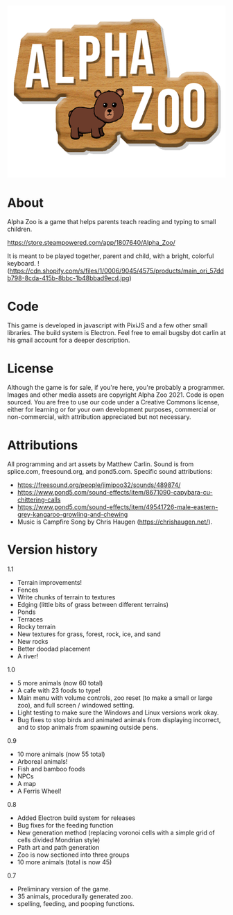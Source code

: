 
![Alpha Zoo!](https://github.com/bugsbycarlin/Alpha_Zoo/blob/master/Game/Art/alpha_zoo_title.png?raw=true)

# About
Alpha Zoo is a game that helps parents teach reading and typing to small children.

https://store.steampowered.com/app/1807640/Alpha_Zoo/

It is meant to be played together, parent and child, with a bright, colorful keyboard.
!(https://cdn.shopify.com/s/files/1/0006/9045/4575/products/main_ori_57ddb798-8cda-415b-8bbc-1b48bbad9ecd.jpg)


# Code
This game is developed in javascript with PixiJS and a few other small libraries. The build system is Electron. Feel free to email bugsby dot carlin at his gmail account for a deeper description.


# License
Although the game is for sale, if you're here, you're probably a programmer. Images and other media assets are copyright Alpha Zoo 2021. Code is open sourced. You are free to use our code under a Creative Commons license, either for learning or for your own development purposes, commercial or non-commercial, with attribution appreciated but not necessary.


# Attributions
All programming and art assets by Matthew Carlin. Sound is from splice.com, freesound.org, and pond5.com. Specific sound attributions:
- https://freesound.org/people/jimipoo32/sounds/489874/
- https://www.pond5.com/sound-effects/item/8671090-capybara-cu-chittering-calls
- https://www.pond5.com/sound-effects/item/49541726-male-eastern-grey-kangaroo-growling-and-chewing
- Music is Campfire Song by Chris Haugen (https://chrishaugen.net/).

# Version history

1.1
- Terrain improvements!
- Fences
- Write chunks of terrain to textures
- Edging (little bits of grass between different terrains)
- Ponds
- Terraces
- Rocky terrain
- New textures for grass, forest, rock, ice, and sand
- New rocks
- Better doodad placement
- A river!

1.0
- 5 more animals (now 60 total)
- A cafe with 23 foods to type!
- Main menu with volume controls, zoo reset (to make a small or large zoo), and full screen / windowed setting.
- Light testing to make sure the Windows and Linux versions work okay.
- Bug fixes to stop birds and animated animals from displaying incorrect, and to stop animals from spawning outside pens.

0.9
- 10 more animals (now 55 total)
- Arboreal animals!
- Fish and bamboo foods
- NPCs
- A map
- A Ferris Wheel!

0.8
- Added Electron build system for releases
- Bug fixes for the feeding function
- New generation method (replacing voronoi cells with a simple grid of cells divided Mondrian style)
- Path art and path generation
- Zoo is now sectioned into three groups
- 10 more animals (total is now 45)

0.7
- Preliminary version of the game.
- 35 animals, procedurally generated zoo.
- spelling, feeding, and pooping functions.
